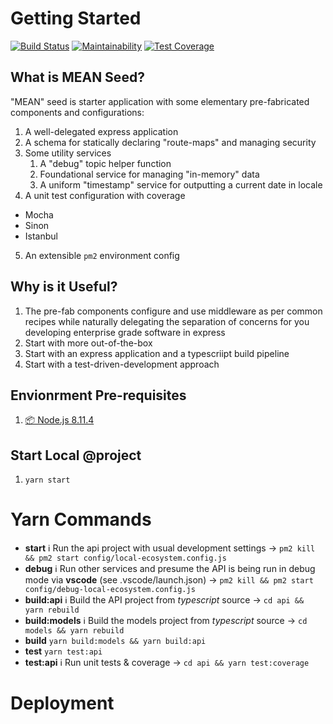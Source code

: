 # Getting Started
[![Build Status](https://travis-ci.com/GUSCRAWFORD/mean-seed.svg?branch=master)](https://travis-ci.com/GUSCRAWFORD/mean-seed)
[![Maintainability](https://api.codeclimate.com/v1/badges/a985b5bc91c864c70d4e/maintainability)](https://codeclimate.com/github/GUSCRAWFORD/mean-seed/maintainability)
[![Test Coverage](https://api.codeclimate.com/v1/badges/a985b5bc91c864c70d4e/test_coverage)](https://codeclimate.com/github/GUSCRAWFORD/mean-seed/test_coverage)


## What is MEAN Seed?

"MEAN" seed is starter application with some elementary pre-fabricated components and configurations:

1. A well-delegated express application
2. A schema for statically declaring "route-maps" and managing security
3. Some utility services
   1. A "debug" topic helper function
   2. Foundational service for managing "in-memory" data
   3. A uniform "timestamp" service for outputting a current date in locale
4. A unit test configuration with coverage
  * Mocha
  * Sinon
  * Istanbul
5. An extensible `pm2` environment config

## Why is it Useful?

1. The pre-fab components configure and use middleware as per common recipes while naturally delegating the separation of concerns for you developing enterprise grade software in express
2. Start with more out-of-the-box
3. Start with an express application and a typescriipt build pipeline
4. Start with a test-driven-development approach


## Envionrment Pre-requisites

1. [📦 Node.js 8.11.4](https://nodejs.org/download/release/v8.11.4/)

## Start Local @project

1. `yarn start`

# Yarn Commands

* **start** ℹ️ Run the api project with usual development settings → `pm2 kill && pm2 start config/local-ecosystem.config.js`
* **debug** ℹ️ Run other services and presume the API is being run in debug mode via **vscode** (see .vscode/launch.json) → `pm2 kill && pm2 start config/debug-local-ecosystem.config.js`
* **build:api** ℹ️  Build the API project from *typescript* source → `cd api && yarn rebuild`
* **build:models** ℹ️  Build the models project from *typescript* source → `cd models && yarn rebuild`
* **build** `yarn build:models && yarn build:api`
* **test** `yarn test:api`
* **test:api** ℹ️  Run unit tests & coverage → `cd api && yarn test:coverage`

# Deployment

## 
